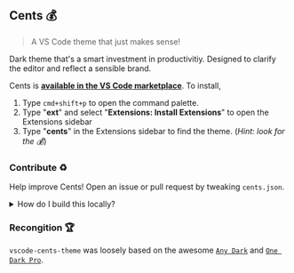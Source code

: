 ## Cents 💰
> A VS Code theme that just makes sense!

Dark theme that's a smart investment in productivitiy. Designed to clarify the editor and reflect a sensible brand.

Cents is **[available in the VS Code marketplace][market]**. To install,

1. Type `cmd+shift+p` to open the command palette.
1. Type "**ext**" and select "**Extensions: Install Extensions**" to open the Extensions sidebar
1. Type "**cents**" in the Extensions sidebar to find the theme. (_Hint: look for the 💰_)

### Contribute ♻️
Help improve Cents! Open an issue or pull request by tweaking `cents.json`.

<details>
<summary>How do I build this locally?</summary>

### Build

```shell
# after cloning
yarn
yarn build  # repackages .vsix file
yarn clean  # wipes .vsix files
```

### Install

Once we have a `.vsix` package (after running `npm run build`), we're able to install the theme.

From VS Code,
1. `cmd+shift+p` to open command palette
1. Type "**ext**" and select "**Extensions: Install Extensions**" to open the Extensions sidebar
1. Click the `...` menu in the upper right corner of the sidebar
1. Choose "**Install from VSIX**"
1. From Finder, select the `.vsix` file that we generated in `npm run build`. Once selected, it should appear in the extensions sidebar
1. Done!

If you need to toggle to the theme, go to `Preferences > Color Theme > Cents`. If you need to reinstall, search for "**cents**" in the Extensions sidebar.
</details>

### Recongition ️🏆
`vscode-cents-theme` was loosely based on the awesome [`Any Dark`][ad] and [`One Dark Pro`][odp].

[market]: https://marketplace.visualstudio.com/items?itemName=piperchester.vscode-cents-theme
[ad]: https://github.com/teabyii/vscode-ayu
[odp]: https://github.com/Binaryify/OneDark-Pro
